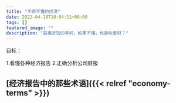 ```yaml
---
title: "不得不懂的经济"
date: 2022-04-18T18:04:11+08:00
tags: []
featured_image: ""
description: "最接近钱的学问，如果不懂，也能叫爱财？"
---
```


目标：

1.看懂各种经济报告
2.正确分析公司财报

## [经济报告中的那些术语]({{< relref "economy-terms" >}})

